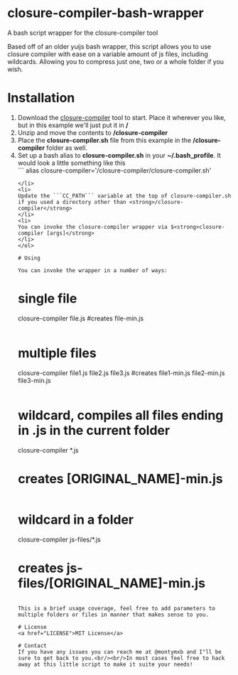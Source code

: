 # closure-compiler-bash-wrapper
A bash script wrapper for the closure-compiler tool

Based off of an older yuijs bash wrapper, this script allows you to use closure compiler with ease on a variable amount of js files, including wildcards. Allowing you to compress just one, two or a whole folder if you wish.

# Installation
<ol>
<li>
Download the <a href="https://dl.google.com/closure-compiler/compiler-latest.zip">closure-compiler</a> tool to start. Place it wherever you like, but in this example we'll just put it in <strong>/</strong>
</li>
<li>
Unzip and move the contents to <strong>/closure-compiler</strong>
</li>
<li>
Place the <strong>closure-compiler.sh</strong> file from this example in the <strong>/closure-compiler</strong> folder as well.
</li>
<li>
Set up a bash alias to <strong>closure-compiler.sh</strong> in your <strong>~/.bash_profile</strong>. It would look a little something like this<br/>
```
alias closure-compiler='/closure-compiler/closure-compiler.sh'

```
</li>
<li>
Update the ```CC_PATH``` variable at the top of closure-compiler.sh if you used a directory other than <strong>/closure-compiler</strong>
</li>
<li>
You can invoke the closure-compiler wrapper via $<strong>closure-compiler [args]</strong>
</li>
</ol>

# Using

You can invoke the wrapper in a number of ways:

```

# single file
closure-compiler file.js 
#creates file-min.js

```

```

# multiple files
closure-compiler file1.js file2.js file3.js 
#creates file1-min.js file2-min.js file3-min.js

```

```

# wildcard, compiles all files ending in .js in the current folder
closure-compiler *.js
# creates [ORIGINAL_NAME]-min.js

```

```

# wildcard in a folder
closure-compiler js-files/*.js
# creates js-files/[ORIGINAL_NAME]-min.js

```

This is a brief usage coverage, feel free to add parameters to multiple folders or files in manner that makes sense to you.

# License
<a href="LICENSE">MIT License</a>

# Contact
If you have any issues you can reach me at @montymxb and I"ll be sure to get back to you.<br/><br/>In most cases feel free to hack away at this little script to make it suite your needs!
